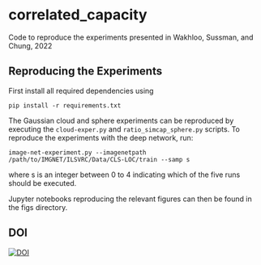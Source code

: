 # correlated_capacity
Code to reproduce the experiments presented in Wakhloo, Sussman, and Chung, 2022

## Reproducing the Experiments 

First install all required dependencies using

```
pip install -r requirements.txt 
```

The Gaussian cloud and sphere experiments can be reproduced by executing the `cloud-exper.py` and `ratio_simcap_sphere.py` scripts. To reproduce the experiments with the deep network, run:

```
image-net-experiment.py --imagenetpath /path/to/IMGNET/ILSVRC/Data/CLS-LOC/train --samp s
``` 

where s is an integer between 0 to 4 indicating which of the five runs should be executed. 

Jupyter notebooks reproducing the relevant figures can then be found in the figs directory. 

## DOI 

[![DOI](https://zenodo.org/badge/595802352.svg)](https://zenodo.org/badge/latestdoi/595802352)
